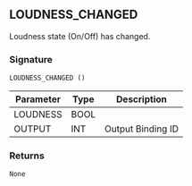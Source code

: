 ## LOUDNESS\_CHANGED

Loudness state (On/Off) has changed.


### Signature

`LOUDNESS_CHANGED ()`


| Parameter | Type | Description       |
| --------- | ---- | ----------------- |
| LOUDNESS  | BOOL |                   |
| OUTPUT    | INT  | Output Binding ID |



### Returns

`None`